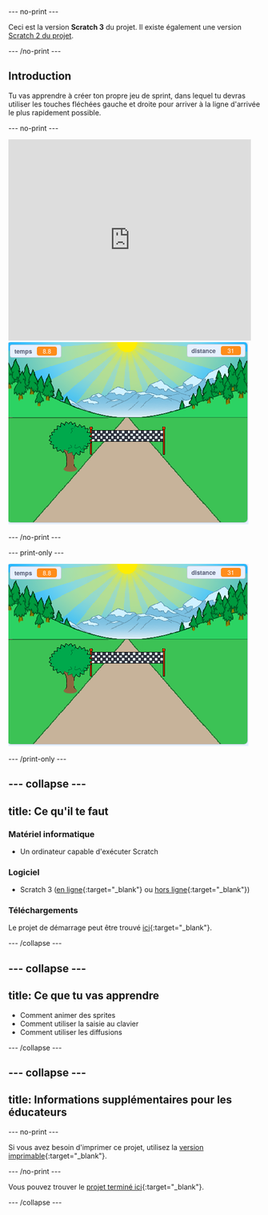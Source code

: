 --- no-print ---

Ceci est la version **Scratch 3** du projet. Il existe également une version [Scratch 2 du projet](https://projects.raspberrypi.org/fr-FR/projects/sprint-scratch2).

--- /no-print ---

## Introduction

Tu vas apprendre à créer ton propre jeu de sprint, dans lequel tu devras utiliser les touches fléchées gauche et droite pour arriver à la ligne d'arrivée le plus rapidement possible.

--- no-print ---

<div class="scratch-preview">
  <iframe allowtransparency="true" width="485" height="402" src="https://scratch.mit.edu/projects/embed/406227474/?autostart=false" frameborder="0" scrolling="no"></iframe>
  <img src="images/sprint-final.png">
</div>

--- /no-print ---

--- print-only ---

![projet terminé](images/sprint-final.png)

--- /print-only ---


--- collapse ---
---
title: Ce qu'il te faut
---

### Matériel informatique

+ Un ordinateur capable d'exécuter Scratch

### Logiciel

+ Scratch 3 ([en ligne](https://rpf.io/scratchon){:target="_blank"} ou [hors ligne](https://rpf.io/scratchoff){:target="_blank"})

### Téléchargements

Le projet de démarrage peut être trouvé [ici](https://rpf.io/p/fr-FR/sprint-go){:target="_blank"}.

--- /collapse ---

--- collapse ---
---
title: Ce que tu vas apprendre
---

- Comment animer des sprites
- Comment utiliser la saisie au clavier
- Comment utiliser les diffusions

--- /collapse ---

--- collapse ---
---
title: Informations supplémentaires pour les éducateurs
---

--- no-print ---

Si vous avez besoin d'imprimer ce projet, utilisez la [version imprimable](https://projects.raspberrypi.org/fr-FR/projects/sprint/print){:target="_blank"}.

--- /no-print ---

Vous pouvez trouver le [projet terminé ici](https://rpf.io/p/fr-FR/sprint-get){:target="_blank"}.

--- /collapse ---


